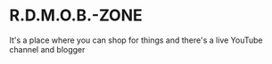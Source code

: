 # R.D.M.O.B.-ZONE
It's a place where you can shop for things and there's a live YouTube channel and blogger
